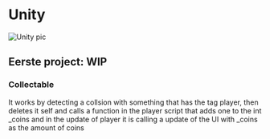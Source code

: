 # Unity

![Unity pic](https://cdn.prod.website-files.com/63fda77e5fd49598bbf00892/6436b3d216cc13283a8994dd_berita-211-berkenalan-dengan-fitur-fitur-unity-3d-20200716-153311.png)

## Eerste project: WIP

### Collectable

It works by detecting a collsion with something that has the tag player, then deletes it self and calls a function in the player script that adds one to the int _coins and in the update of player it is calling a update of the UI with _coins as the amount of coins 